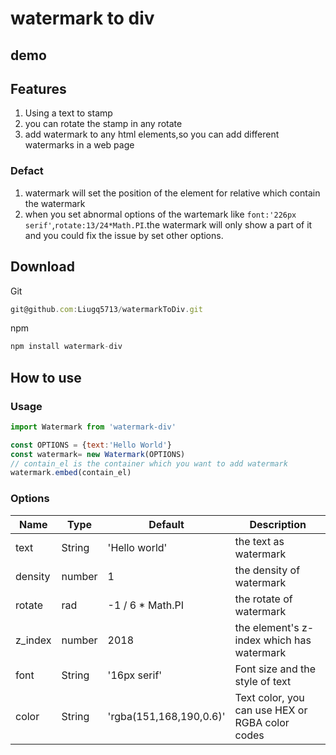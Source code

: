 # watermark to div

## demo

## Features

1. Using a text to stamp
2. you can rotate the stamp in any rotate
3. add watermark to any html elements,so you can add different watermarks in a web page

### Defact

1. watermark will set the position of the element for relative which contain the watermark
2. when you set  abnormal options of the wartemark like `font:'226px serif'`,`rotate:13/24*Math.PI`.the watermark will only show a part of it and you could fix the issue by set other options.

## Download

Git

```js
git@github.com:Liugq5713/watermarkToDiv.git
```

npm

```js
npm install watermark-div
```

## How to use

### Usage

```js
import Watermark from 'watermark-div'

const OPTIONS = {text:'Hello World'}
const watermark= new Watermark(OPTIONS)
// contain_el is the container which you want to add watermark
watermark.embed(contain_el)
```

### Options

|Name|Type|Default|Description|
|------|------|------|------|
|text|String|'Hello world'|the text as watermark
|density|number| 1|the density of watermark
|rotate|rad| -1 / 6 * Math.PI|the rotate of watermark
|z_index|number|2018|the element's z-index which has watermark|
|font|String|'16px serif'|Font size and the style of text
|color|String|'rgba(151,168,190,0.6)'|Text color, you can use HEX or RGBA color codes